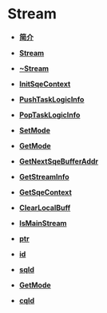 # Stream<a name="ZH-CN_TOPIC_0000001994467532"></a>

-   **[简介](简介-24.md)**  

-   **[Stream](Stream-25.md)**  

-   **[\~Stream](Stream-26.md)**  

-   **[InitSqeContext](InitSqeContext.md)**  

-   **[PushTaskLogicInfo](PushTaskLogicInfo.md)**  

-   **[PopTaskLogicInfo](PopTaskLogicInfo.md)**  

-   **[SetMode](SetMode.md)**  

-   **[GetMode](GetMode.md)**  

-   **[GetNextSqeBufferAddr](GetNextSqeBufferAddr.md)**  

-   **[GetStreamInfo](GetStreamInfo.md)**  

-   **[GetSqeContext](GetSqeContext.md)**  

-   **[ClearLocalBuff](ClearLocalBuff.md)**  

-   **[IsMainStream](IsMainStream.md)**  

-   **[ptr](ptr-27.md)**  

-   **[id](id.md)**  

-   **[sqId](sqId.md)**  

-   **[GetMode](GetMode-28.md)**  

-   **[cqId](cqId.md)**  

